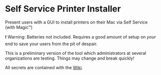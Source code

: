 # Self Service Printer Installer

Present users with a GUI to install printers on their Mac via Self Service (with Magic™)

:heavy_exclamation_mark: Warning: Batteries not included. Requires a good amount
of setup on _your_ end to save your users from the pit of despair.

This is a preliminary version of the tool which administrators at several organizations
are testing. Things may change and break quickly!

All secrets are contained with the [Wiki](https://github.com/haircut/self-service-printer-installer/wiki).
